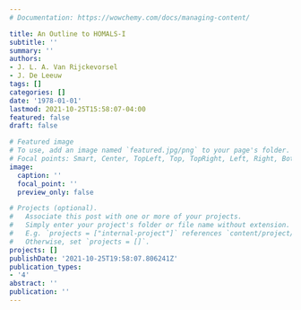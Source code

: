 ```yaml
---
# Documentation: https://wowchemy.com/docs/managing-content/

title: An Outline to HOMALS-I
subtitle: ''
summary: ''
authors:
- J. L. A. Van Rijckevorsel
- J. De Leeuw
tags: []
categories: []
date: '1978-01-01'
lastmod: 2021-10-25T15:58:07-04:00
featured: false
draft: false

# Featured image
# To use, add an image named `featured.jpg/png` to your page's folder.
# Focal points: Smart, Center, TopLeft, Top, TopRight, Left, Right, BottomLeft, Bottom, BottomRight.
image:
  caption: ''
  focal_point: ''
  preview_only: false

# Projects (optional).
#   Associate this post with one or more of your projects.
#   Simply enter your project's folder or file name without extension.
#   E.g. `projects = ["internal-project"]` references `content/project/deep-learning/index.md`.
#   Otherwise, set `projects = []`.
projects: []
publishDate: '2021-10-25T19:58:07.806241Z'
publication_types:
- '4'
abstract: ''
publication: ''
---
```

